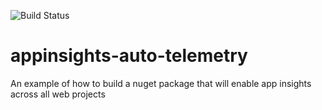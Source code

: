 ![Build Status](https://ericmaino.visualstudio.com/DefaultCollection/_apis/public/build/definitions/5907bea3-3f94-4f2e-be1b-5ac06bae29e8/22/badge)

# appinsights-auto-telemetry

An example of how to build a nuget package that will enable app insights across all web projects
